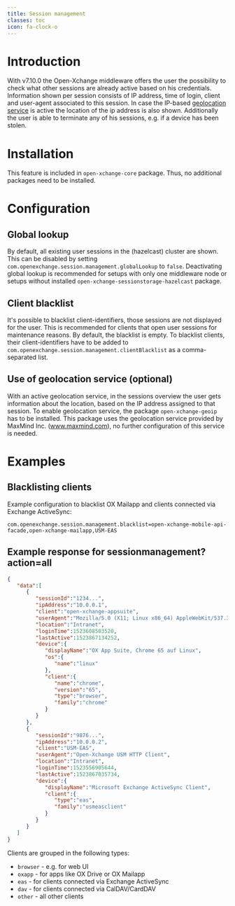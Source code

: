 ```yaml
---
title: Session management
classes: toc
icon: fa-clock-o
---
```


# Introduction
With v7.10.0 the Open-Xchange middleware offers the user the possibility to check what other sessions are already active based on his credentials.
Information shown per session consists of IP address, time of login, client and user-agent associated to this session. In case the IP-based [geolocation service](https://documentation.open-xchange.com/7.10.2/middleware/components/geolocation_deployment_guide.html) is active the location of the ip address is also shown. Additionally the user is able to terminate any of his sessions, e.g. if a device has been stolen.

# Installation
This feature is included in ``open-xchange-core`` package. Thus, no additional packages need to be installed.

# Configuration

## Global lookup
By default, all existing user sessions in the (hazelcast) cluster are shown. This can be disabled by setting ```com.openexchange.session.management.globalLookup``` to ```false```.
Deactivating global lookup is recommended for setups with only one middleware node or setups without installed ```open-xchange-sessionstorage-hazelcast``` package.

## Client blacklist
It's possible to blacklist client-identifiers, those sessions are not displayed for the user. This is recommended for clients that open user sessions for maintenance reasons. By default, the blacklist is empty.
To blacklist clients, their client-identifiers have to be added to ```com.openexchange.session.management.clientBlacklist``` as a comma-separated list.

## Use of geolocation service (optional)
With an active geolocation service, in the sessions overview the user gets information about the location, based on the IP address assigned to that session.
To enable geolocation service, the package ```open-xchange-geoip``` has to be installed. This package uses the geolocation service provided by MaxMind Inc. (www.maxmind.com), no further
configuration of this service is needed.

# Examples

## Blacklisting clients
Example configuration to blacklist OX Mailapp and clients connected via Exchange ActiveSync:
```properties
com.openexchange.session.management.blacklist=open-xchange-mobile-api-facade,open-xchange-mailapp,USM-EAS
```

## Example response for sessionmanagement?action=all
```json
{
   "data":[
      {
         "sessionId":"1234...",
         "ipAddress":"10.0.0.1",
         "client":"open-xchange-appsuite",
         "userAgent":"Mozilla/5.0 (X11; Linux x86_64) AppleWebKit/537.36 (KHTML, like Gecko) Chrome/65.0.3325.181 Safari/537.36",
         "location":"Intranet",
         "loginTime":1523608503520,
         "lastActive":1523867134252,
         "device":{
            "displayName":"OX App Suite, Chrome 65 auf Linux",
            "os":{
               "name":"linux"
            },
            "client":{
               "name":"chrome",
               "version":"65",
               "type":"browser",
               "family":"chrome"
            }
         }
      },
      {
         "sessionId":"9876...",
         "ipAddress":"10.0.0.2",
         "client":"USM-EAS",
         "userAgent":"Open-Xchange USM HTTP Client",
         "location":"Intranet",
         "loginTime":1523556905644,
         "lastActive":1523867035734,
         "device":{
            "displayName":"Microsoft Exchange ActiveSync Client",
            "client":{
               "type":"eas",
               "family":"usmeasclient"
            }
         }
      }
   ]
}
```

Clients are grouped in the following types:
* ```browser``` - e.g. for web UI  
* ```oxapp``` - for apps like OX Drive or OX Mailapp
* ```eas``` - for clients connected via Exchange ActiveSync
* ```dav``` - for clients connected via CalDAV/CardDAV
* ```other``` - all other clients
